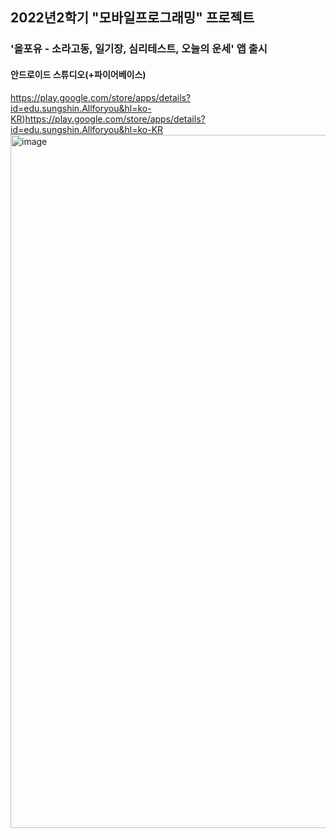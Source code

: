 ## 2022년2학기 "모바일프로그래밍" 프로젝트
### '올포유 - 소라고동, 일기장, 심리테스트, 오늘의 운세' 앱 출시
#### 안드로이드 스튜디오(+파이어베이스)
https://play.google.com/store/apps/details?id=edu.sungshin.Allforyou&hl=ko-KR)https://play.google.com/store/apps/details?id=edu.sungshin.Allforyou&hl=ko-KR
<img width="1109" alt="image" src="https://github.com/su-jin02/allforyou/assets/108807044/19545991-d62b-4433-be4d-dd93f13f3dad">
